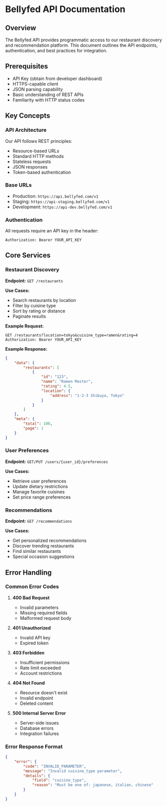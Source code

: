 # Bellyfed API Documentation

## Overview

The Bellyfed API provides programmatic access to our restaurant discovery and recommendation platform. This document outlines the API endpoints, authentication, and best practices for integration.

## Prerequisites

- API Key (obtain from developer dashboard)
- HTTPS-capable client
- JSON parsing capability
- Basic understanding of REST APIs
- Familiarity with HTTP status codes

## Key Concepts

### API Architecture

Our API follows REST principles:

- Resource-based URLs
- Standard HTTP methods
- Stateless requests
- JSON responses
- Token-based authentication

### Base URLs

- Production: `https://api.bellyfed.com/v1`
- Staging: `https://api-staging.bellyfed.com/v1`
- Development: `https://api-dev.bellyfed.com/v1`

### Authentication

All requests require an API key in the header:

```http
Authorization: Bearer YOUR_API_KEY
```

## Core Services

### Restaurant Discovery

**Endpoint:** `GET /restaurants`

**Use Cases:**

- Search restaurants by location
- Filter by cuisine type
- Sort by rating or distance
- Paginate results

**Example Request:**

```http
GET /restaurants?location=tokyo&cuisine_type=ramen&rating=4
Authorization: Bearer YOUR_API_KEY
```

**Example Response:**

```json
{
    "data": {
        "restaurants": [
            {
                "id": "123",
                "name": "Ramen Master",
                "rating": 4.5,
                "location": {
                    "address": "1-2-3 Shibuya, Tokyo"
                }
            }
        ]
    },
    "meta": {
        "total": 100,
        "page": 1
    }
}
```

### User Preferences

**Endpoint:** `GET/PUT /users/{user_id}/preferences`

**Use Cases:**

- Retrieve user preferences
- Update dietary restrictions
- Manage favorite cuisines
- Set price range preferences

### Recommendations

**Endpoint:** `GET /recommendations`

**Use Cases:**

- Get personalized recommendations
- Discover trending restaurants
- Find similar restaurants
- Special occasion suggestions

## Error Handling

### Common Error Codes

1. **400 Bad Request**

    - Invalid parameters
    - Missing required fields
    - Malformed request body

2. **401 Unauthorized**

    - Invalid API key
    - Expired token

3. **403 Forbidden**

    - Insufficient permissions
    - Rate limit exceeded
    - Account restrictions

4. **404 Not Found**

    - Resource doesn't exist
    - Invalid endpoint
    - Deleted content

5. **500 Internal Server Error**
    - Server-side issues
    - Database errors
    - Integration failures

### Error Response Format

```json
{
    "error": {
        "code": "INVALID_PARAMETER",
        "message": "Invalid cuisine_type parameter",
        "details": {
            "field": "cuisine_type",
            "reason": "Must be one of: japanese, italian, chinese"
        }
    }
}
```
